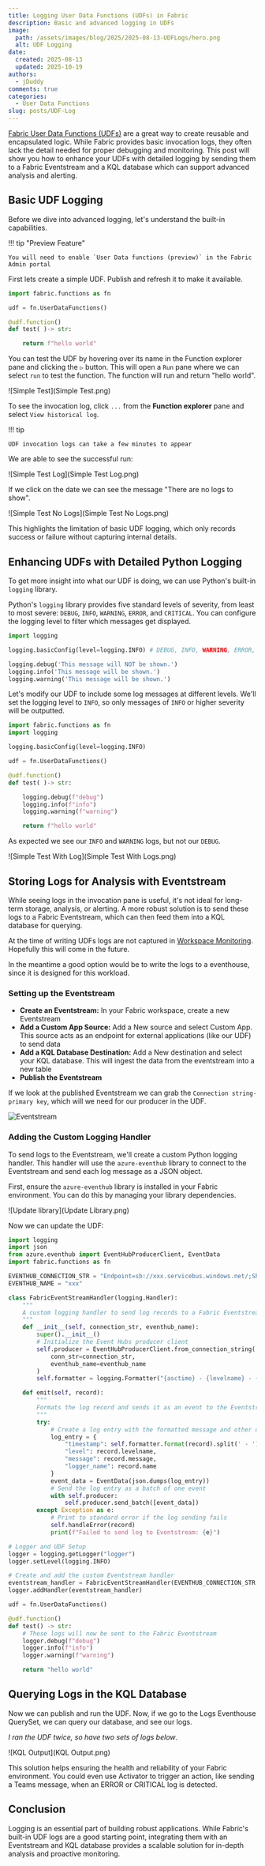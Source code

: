 ```yaml
---
title: Logging User Data Functions (UDFs) in Fabric
description: Basic and advanced logging in UDFs
image:
  path: /assets/images/blog/2025/2025-08-13-UDFLogs/hero.png
  alt: UDF Logging
date:
  created: 2025-08-13
  updated: 2025-10-19
authors:
  - jDuddy
comments: true
categories:
  - User Data Functions
slug: posts/UDF-Log
---
```


[Fabric User Data Functions (UDFs)](https://learn.microsoft.com/en-us/fabric/data-engineering/user-data-functions/user-data-functions-overview) are a great way to create reusable and encapsulated logic. While Fabric provides basic invocation logs, they often lack the detail needed for proper debugging and monitoring. This post will show you how to enhance your UDFs with detailed logging by sending them to a Fabric Eventstream and a KQL database which can support advanced analysis and alerting.

## Basic UDF Logging

Before we dive into advanced logging, let's understand the built-in capabilities.

!!! tip "Preview Feature"
    
    You will need to enable `User Data functions (preview)` in the Fabric Admin portal

First lets create a simple UDF. Publish and refresh it to make it available.

```py
import fabric.functions as fn

udf = fn.UserDataFunctions()

@udf.function()
def test( )-> str:

    return f"hello world"
```

You can test the UDF by hovering over its name in the Function explorer pane and clicking the `▷` button. This will open a `Run` pane where we can select `run` to test the function. The function will run and return "hello world".

![Simple Test](Simple Test.png)

To see the invocation log, click `...` from the **Function explorer** pane and select `View historical log`.

!!! tip

    UDF invocation logs can take a few minutes to appear

We are able to see the successful run:

![Simple Test Log](Simple Test Log.png)

If we click on the date we can see the message "There are no logs to show".

![Simple Test No Logs](Simple Test No Logs.png)

This highlights the limitation of basic UDF logging, which only records success or failure without capturing internal details.

## Enhancing UDFs with Detailed Python Logging

To get more insight into what our UDF is doing, we can use Python's built-in `logging` library.

Python's `logging` library provides five standard levels of severity, from least to most severe: `DEBUG`, `INFO`, `WARNING`, `ERROR`, and `CRITICAL`. You can configure the logging level to filter which messages get displayed.

```py
import logging

logging.basicConfig(level=logging.INFO) # DEBUG, INFO, WARNING, ERROR, CRITICAL

logging.debug('This message will NOT be shown.')
logging.info('This message will be shown.')
logging.warning('This message will be shown.')
```

Let's modify our UDF to include some log messages at different levels. We'll set the logging level to `INFO`, so only messages of `INFO` or higher severity will be outputted.

```py
import fabric.functions as fn
import logging

logging.basicConfig(level=logging.INFO) 

udf = fn.UserDataFunctions()

@udf.function()
def test( )-> str:

    logging.debug(f"debug")
    logging.info(f"info")
    logging.warning(f"warning")

    return f"hello world"
```

As expected we see our `INFO` and `WARNING` logs, but not our `DEBUG`.

![Simple Test With Log](Simple Test With Logs.png)

## Storing Logs for Analysis with Eventstream

While seeing logs in the invocation pane is useful, it's not ideal for long-term storage, analysis, or alerting. A more robust solution is to send these logs to a Fabric Eventstream, which can then feed them into a KQL database for querying.

At the time of writing UDFs logs are not captured in [Workspace Monitoring](https://learn.microsoft.com/en-us/fabric/fundamentals/workspace-monitoring-overview). Hopefully this will come in the future.

In the meantime a good option would be to write the logs to a eventhouse, since it is designed for this workload.

### Setting up the Eventstream

- **Create an Eventstream:** In your Fabric workspace, create a new Eventstream
- **Add a Custom App Source:** Add a New source and select Custom App. This source acts as an endpoint for external applications (like our UDF) to send data
- **Add a KQL Database Destination:** Add a New destination and select your KQL database. This will ingest the data from the eventstream into a new table
- **Publish the Eventstream**

If we look at the published Eventstream we can grab the `Connection string-primary key`, which will we need for our producer in the UDF.

![Eventstream](eventstream.png)

### Adding the Custom Logging Handler

To send logs to the Eventstream, we'll create a custom Python logging handler. This handler will use the `azure-eventhub` library to connect to the Eventstream and send each log message as a JSON object.

First, ensure the `azure-eventhub` library is installed in your Fabric environment. You can do this by managing your library dependencies.

![Update library](Update Library.png)

Now we can update the UDF:

```py
import logging
import json
from azure.eventhub import EventHubProducerClient, EventData
import fabric.functions as fn

EVENTHUB_CONNECTION_STR = "Endpoint=sb://xxx.servicebus.windows.net/;SharedAccessKeyName=key_xxx;SharedAccessKey=xxx;EntityPath=xxx9"
EVENTHUB_NAME = "xxx"

class FabricEventStreamHandler(logging.Handler):
    """
    A custom logging handler to send log records to a Fabric Eventstream.
    """
    def __init__(self, connection_str, eventhub_name):
        super().__init__()
        # Initialize the Event Hubs producer client
        self.producer = EventHubProducerClient.from_connection_string(
            conn_str=connection_str,
            eventhub_name=eventhub_name
        )
        self.formatter = logging.Formatter("{asctime} - {levelname} - {message}", style="{", datefmt="%Y-%m-%d %H:%M")

    def emit(self, record):
        """
        Formats the log record and sends it as an event to the Eventstream.
        """
        try:
            # Create a log entry with the formatted message and other details
            log_entry = {
                "timestamp": self.formatter.format(record).split(' - ')[0],
                "level": record.levelname,
                "message": record.message,
                "logger_name": record.name
            }
            event_data = EventData(json.dumps(log_entry))
            # Send the log entry as a batch of one event
            with self.producer:
                self.producer.send_batch([event_data])
        except Exception as e:
            # Print to standard error if the log sending fails
            self.handleError(record)
            print(f"Failed to send log to Eventstream: {e}")

# Logger and UDF Setup
logger = logging.getLogger("logger")
logger.setLevel(logging.INFO)

# Create and add the custom Eventstream handler
eventstream_handler = FabricEventStreamHandler(EVENTHUB_CONNECTION_STR, EVENTHUB_NAME)
logger.addHandler(eventstream_handler)

udf = fn.UserDataFunctions()

@udf.function()
def test() -> str:
    # These logs will now be sent to the Fabric Eventstream
    logger.debug(f"debug")
    logger.info(f"info")
    logger.warning(f"warning")

    return "hello world"
```

## Querying Logs in the KQL Database

Now we can publish and run the UDF. Now, if we go to the Logs Eventhouse QuerySet, we can query our database, and see our logs. 

*I ran the UDF twice, so have two sets of logs below*.

![KQL Output](KQL Output.png)

This solution helps ensuring the health and reliability of your Fabric environment. You could even use Activator to trigger an action, like sending a Teams message, when an ERROR or CRITICAL log is detected.

## Conclusion

Logging is an essential part of building robust applications. While Fabric's built-in UDF logs are a good starting point, integrating them with an Eventstream and KQL database provides a scalable solution for in-depth analysis and proactive monitoring.